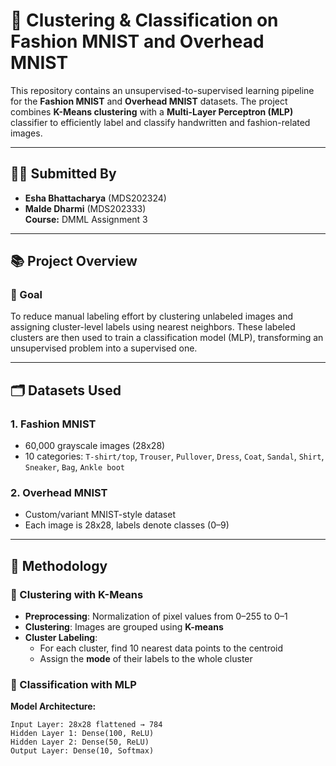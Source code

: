 # 👕 Clustering & Classification on Fashion MNIST and Overhead MNIST

This repository contains an unsupervised-to-supervised learning pipeline for the **Fashion MNIST** and **Overhead MNIST** datasets. The project combines **K-Means clustering** with a **Multi-Layer Perceptron (MLP)** classifier to efficiently label and classify handwritten and fashion-related images.

---

## 👩‍🏫 Submitted By

- **Esha Bhattacharya** (MDS202324)  
- **Malde Dharmi** (MDS202333)  
**Course:** DMML Assignment 3

---

## 📚 Project Overview

### 🔹 Goal

To reduce manual labeling effort by clustering unlabeled images and assigning cluster-level labels using nearest neighbors. These labeled clusters are then used to train a classification model (MLP), transforming an unsupervised problem into a supervised one.

---

## 🗂️ Datasets Used

### 1. **Fashion MNIST**
- 60,000 grayscale images (28x28)
- 10 categories: `T-shirt/top`, `Trouser`, `Pullover`, `Dress`, `Coat`, `Sandal`, `Shirt`, `Sneaker`, `Bag`, `Ankle boot`

### 2. **Overhead MNIST**
- Custom/variant MNIST-style dataset
- Each image is 28x28, labels denote classes (0–9)

---

## 🧠 Methodology

### 🔸 Clustering with K-Means

- **Preprocessing**: Normalization of pixel values from 0–255 to 0–1
- **Clustering**: Images are grouped using **K-means**
- **Cluster Labeling**:
  - For each cluster, find 10 nearest data points to the centroid
  - Assign the **mode** of their labels to the whole cluster

### 🔸 Classification with MLP

**Model Architecture:**
```text
Input Layer: 28x28 flattened → 784
Hidden Layer 1: Dense(100, ReLU)
Hidden Layer 2: Dense(50, ReLU)
Output Layer: Dense(10, Softmax)
